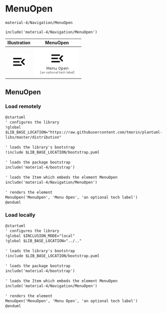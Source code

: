 # MenuOpen


```text
material-4/Navigation/MenuOpen
```

```text
include('material-4/Navigation/MenuOpen')
```



| Illustration | MenuOpen |
| :---: | :---: |
| ![illustration for Illustration](../../material-4/Navigation/MenuOpen.png) | ![illustration for MenuOpen](../../material-4/Navigation/MenuOpen.Local.png) |




## MenuOpen

### Load remotely
```plantuml
@startuml
' configures the library
!global $LIB_BASE_LOCATION="https://raw.githubusercontent.com/tmorin/plantuml-libs/master/distribution"

' loads the library's bootstrap
!include $LIB_BASE_LOCATION/bootstrap.puml

' loads the package bootstrap
include('material-4/bootstrap')

' loads the Item which embeds the element MenuOpen
include('material-4/Navigation/MenuOpen')

' renders the element
MenuOpen('MenuOpen', 'Menu Open', 'an optional tech label')
@enduml
```

### Load locally
```plantuml
@startuml
' configures the library
!global $INCLUSION_MODE="local"
!global $LIB_BASE_LOCATION="../.."

' loads the library's bootstrap
!include $LIB_BASE_LOCATION/bootstrap.puml

' loads the package bootstrap
include('material-4/bootstrap')

' loads the Item which embeds the element MenuOpen
include('material-4/Navigation/MenuOpen')

' renders the element
MenuOpen('MenuOpen', 'Menu Open', 'an optional tech label')
@enduml
```

